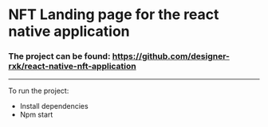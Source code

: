 # NFT Landing page for the react native application
### The project can be found: https://github.com/designer-rxk/react-native-nft-application
-----
To run the project:
* Install dependencies
* Npm start
